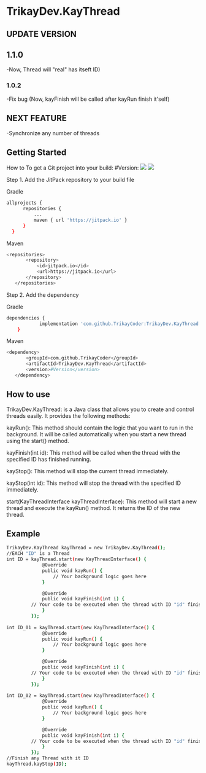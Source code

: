 # TrikayDev.KayThread
## UPDATE VERSION
## 1.1.0
-Now, Thread will "real" has itseft ID)

### 1.0.2
-Fix bug (Now, kayFinish will be called after kayRun finish it'self)

## NEXT FEATURE
-Synchronize any number of threads
## Getting Started
How to
To get a Git project into your build: #Version: [![](https://jitpack.io/v/TrikayCoder/KayThread.svg)](https://jitpack.io/#TrikayCoder/KayThread)
[![](https://jitpack.io/v/TrikayCoder/TrikayDev.KayThread.svg)](https://jitpack.io/#TrikayCoder/TrikayDev.KayThread)

Step 1. Add the JitPack repository to your build file<br>

Gradle
  ```sh
allprojects {
		repositories {
			...
			maven { url 'https://jitpack.io' }
		}
	}
 ```
Maven
 ```sh
<repositories>
		<repository>
		    <id>jitpack.io</id>
		    <url>https://jitpack.io</url>
		</repository>
	</repositories>
```
 
Step 2. Add the dependency<br>

Gradle
```sh
dependencies {
	        implementation 'com.github.TrikayCoder:TrikayDev.KayThread:#Version'
	}
```
Maven
 ```sh
 <dependency>
	    <groupId>com.github.TrikayCoder</groupId>
	    <artifactId>TrikayDev.KayThread</artifactId>
	    <version>#Version</version>
	</dependency>
 ```

## How to use
TrikayDev.KayThread: is a Java class that allows you to create and control threads easily. It provides the following methods:

kayRun():
This method should contain the logic that you want to run in the background. It will be called automatically when you start a new thread using the start() method.

kayFinish(int id):
This method will be called when the thread with the specified ID has finished running.

kayStop():
This method will stop the current thread immediately.

kayStop(int id):
This method will stop the thread with the specified ID immediately.

start(KayThreadInterface kayThreadInterface):
This method will start a new thread and execute the kayRun() method. It returns the ID of the new thread.

## Example
```sh
TrikayDev.KayThread kayThread = new TrikayDev.KayThread();
//EACH "ID" is a Thread
int ID = kayThread.start(new KayThreadInterface() {
             @Override
             public void kayRun() {
                 // Your background logic goes here
             }

             @Override
             public void kayFinish(int i) {
		 // Your code to be executed when the thread with ID "id" finishes goes here
             }
         });
	 
int ID_01 = kayThread.start(new KayThreadInterface() {
             @Override
             public void kayRun() {
                 // Your background logic goes here
             }

             @Override
             public void kayFinish(int i) {
		 // Your code to be executed when the thread with ID "id" finishes goes here
             }
         });
	 
int ID_02 = kayThread.start(new KayThreadInterface() {
             @Override
             public void kayRun() {
                 // Your background logic goes here
             }

             @Override
             public void kayFinish(int i) {
		 // Your code to be executed when the thread with ID "id" finishes goes here
             }
         });
//Finish any Thread with it ID
kayThread.kayStop(ID);
 ```
 
